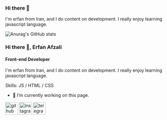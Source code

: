### Hi there 👋

I'm erfan from Iran, and I do content on development. I really enjoy learning javascript language.

![Anurag's GitHub stats](https://github-readme-stats.vercel.app/api?username=erfanafzali&show_icons=true&theme=merko)

### Hi there 👋, Erfan Afzali
#### Front-end Developer

I'm erfan from Iran, and I do content on development. I really enjoy learning javascript language.

Skills: JS / HTML / CSS

- 🔭 I’m currently working on this page. 

[<img src='https://cdn.jsdelivr.net/npm/simple-icons@3.0.1/icons/github.svg' alt='github' height='40'>](https://github.com/erfanafzali)  [<img src='https://cdn.jsdelivr.net/npm/simple-icons@3.0.1/icons/instagram.svg' alt='instagram' height='40'>](https://www.instagram.com/erfan_invoker/)  [<img src='https://cdn.jsdelivr.net/npm/simple-icons@3.0.1/icons/telegram.svg' alt='telegram' height='40'>](@A_Erfan_F)  





